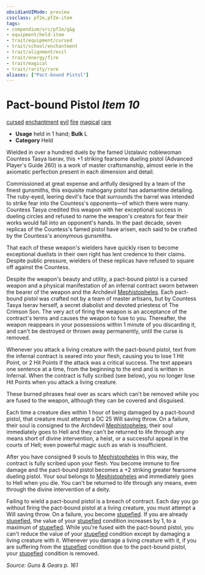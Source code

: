 ```yaml
---
obsidianUIMode: preview
cssclass: pf2e,pf2e-item
tags:
- compendium/src/pf2e/g&g
- equipment/held-item
- trait/equipment/cursed
- trait/school/enchantment
- trait/alignment/evil
- trait/energy/fire
- trait/magical
- trait/rarity/rare
aliases: ["Pact-bound Pistol"]
---
```

# Pact-bound Pistol *Item 10*  
[cursed](cursed-gmg.md)  [enchantment](enchantment.md)  [evil](evil.md)  [fire](fire.md)  [magical](magical.md)  [rare](rare.md)  

- **Usage** held in 1 hand; **Bulk** L
- **Category** Held

Wielded in over a hundred duels by the famed Ustalavic noblewoman Countess Tasya Iserav, this +1 striking fearsome dueling pistol (Advanced Player's Guide 260) is a work of master craftsmanship, almost eerie in the axiomatic perfection present in each dimension and detail.

Commissioned at great expense and artfully designed by a team of the finest gunsmiths, this exquisite mahogany pistol has adamantine detailing. The ruby-eyed, leering devil's face that surrounds the barrel was intended to strike fear into the Countess's opponents—of which there were many. Countess Tasya credited this weapon with her exceptional success in dueling circles and refused to name the weapon's creators for fear their works would fall into an opponent's hands. In the past decade, seven replicas of the Countess's famed pistol have arisen, each said to be crafted by the Countess's anonymous gunsmiths.

That each of these weapon's wielders have quickly risen to become exceptional duelists in their own right has lent credence to their claims. Despite public pressure, wielders of these replicas have refused to square off against the Countess.

Despite the weapon's beauty and utility, a pact-bound pistol is a cursed weapon and a physical manifestation of an infernal contract sworn between the bearer of the weapon and the Archdevil [Mephistopheles](../../setting/deities/mephistopheles-logm.md). Each pact-bound pistol was crafted not by a team of master artisans, but by Countess Tasya Iserav herself, a secret diabolist and devoted priestess of The Crimson Son. The very act of firing the weapon is an acceptance of the contract's terms and causes the weapon to fuse to you. Thereafter, the weapon reappears in your possessions within 1 minute of you discarding it, and can't be destroyed or thrown away permanently, until the curse is removed.

Whenever you attack a living creature with the pact-bound pistol, text from the infernal contract is seared into your flesh, causing you to lose 1 Hit Point, or 2 Hit Points if the attack was a critical success. The text appears one sentence at a time, from the beginning to the end and is written in Infernal. When the contract is fully scribed (see below), you no longer lose Hit Points when you attack a living creature.

These burned phrases heal over as scars which can't be removed while you are fused to the weapon, although they can be covered and disguised.

Each time a creature dies within 1 hour of being damaged by a pact-bound pistol, that creature must attempt a DC 25 Will saving throw. On a failure, their soul is consigned to the Archdevil [Mephistopheles](../../setting/deities/mephistopheles-logm.md); their soul immediately goes to Hell and they can't be returned to life through any means short of divine intervention, a heist, or a successful appeal in the courts of Hell; even powerful magic such as wish is insufficient.

After you have consigned 9 souls to [Mephistopheles](../../setting/deities/mephistopheles-logm.md) in this way, the contract is fully scribed upon your flesh. You become immune to fire damage and the pact-bound pistol becomes a +2 striking greater fearsome dueling pistol. Your soul belongs to [Mephistopheles](../../setting/deities/mephistopheles-logm.md) and immediately goes to Hell when you die. You can't be returned to life through any means, even through the divine intervention of a deity.

Failing to wield a pact-bound pistol is a breach of contract. Each day you go without firing the pact-bound pistol at a living creature, you must attempt a Will saving throw. On a failure, you become [stupefied](conditions.md#Stupefied). If you are already [stupefied](conditions.md#Stupefied), the value of your [stupefied](conditions.md#Stupefied) condition increases by 1, to a maximum of [stupefied](conditions.md#Stupefied). While you're fused with the pact-bound pistol, you can't reduce the value of your [stupefied](conditions.md#Stupefied) condition except by damaging a living creature with it. Whenever you damage a living creature with it, if you are suffering from the [stupefied](conditions.md#Stupefied) condition due to the pact-bound pistol, your [stupefied](conditions.md#Stupefied) condition is removed.

*Source: Guns & Gears p. 161*